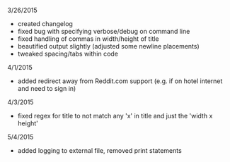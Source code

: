 3/26/2015
* created changelog
* fixed bug with specifying verbose/debug on command line
* fixed handling of commas in width/height of title
* beautified output slightly (adjusted some newline placements)
* tweaked spacing/tabs within code

4/1/2015
* added redirect away from Reddit.com support (e.g. if on hotel internet and need to sign in)

4/3/2015
* fixed regex for title to not match any 'x' in title and just the 'width x height'

5/4/2015
* added logging to external file, removed print statements
